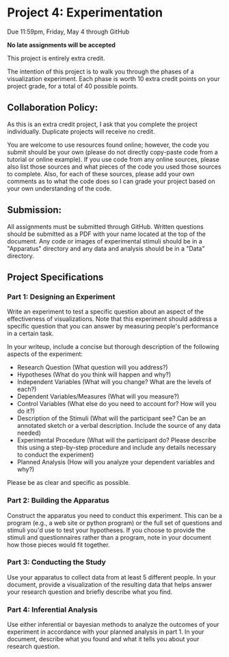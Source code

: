 <h1>Project 4: Experimentation</h1>

Due 11:59pm, Friday, May 4 through GitHub

<b>No late assignments will be accepted</b>

This project is entirely extra credit. 

The intention of this project is to walk you through the phases of a visualization experiment. Each phase is worth 10 extra credit points on your project grade, for a total of 40 possible points.  

<h2>Collaboration Policy:</h2>
As this is an extra credit project, I ask that you complete the project individually. Duplicate projects will receive no credit.

You are welcome to use resources found online; however, the code you submit should be your own (please do not directly copy-paste code from a tutorial or online example). If you use code from any online sources, please also list those sources and what pieces of the code you used those sources to complete. Also, for each of these sources, please add your own comments as to what the code does so I can grade your project based on your own understanding of the code. 

<h2>Submission: </h2>
All assignments must be submitted through GitHub. Written questions should be submitted as a PDF with your name located at the top of the document. Any code or images of experimental stimuli should be in a "Apparatus" directory and any data and analysis should be in a "Data" directory.

<h2>Project Specifications</h2>

<h3>Part 1: Designing an Experiment</h3>
Write an experiment to test a specific question about an aspect of the effectiveness of visualizations. Note that this experiment should address a specific question that you can answer by measuring people's performance in a certain task. 

In your writeup, include a concise but thorough description of the following aspects of the experiment: 
* Research Question (What question will you address?)
* Hypotheses (What do you think will happen and why?)
* Independent Variables (What will you change? What are the levels of each?)
* Dependent Variables/Measures (What will you measure?)
* Control Variables (What else do you need to account for? How will you do it?)
* Description of the Stimuli (What will the participant see? Can be an annotated sketch or a verbal description. Include the source of any data needed)
* Experimental Procedure (What will the participant do? Please describe this using a step-by-step procedure and include any details necessary to conduct the experiment)
* Planned Analysis (How will you analyze your dependent variables and why?)

Please be as clear and specific as possible.

<h3>Part 2: Building the Apparatus</h3>
Construct the apparatus you need to conduct this experiment. This can be a program (e.g., a web site or python program) or the full set of questions and stimuli you'd use to test your hypotheses. If you choose to provide the stimuli and questionnaires rather than a program, note in your document how those pieces would fit together. 

<h3>Part 3: Conducting the Study</h3>
Use your apparatus to collect data from at least 5 different people. In your document, provide a visualization of the resulting data that helps answer your research question and briefly describe what you find.

<h3>Part 4: Inferential Analysis</h3>
Use either inferential or bayesian methods to analyze the outcomes of your experiment in accordance with your planned analysis in part 1. In your document, describe what you found and what it tells you about your research question. 
